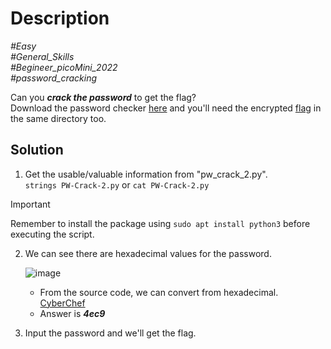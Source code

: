 # Description

_#Easy_<br>
_#General_Skills_<br>
_#Begineer_picoMini_2022_<br>
_#password_cracking_<br>

Can you ***crack the password*** to get the flag?<br>
Download the password checker [here](PW-Crack-2.py) and you'll need the encrypted [flag](PW-Crack-2.enc) in the same directory too.

## Solution

1. Get the usable/valuable information from "pw_crack_2.py".<br>
   `strings PW-Crack-2.py` or `cat PW-Crack-2.py`

> [!IMPORTANT]
> Remember to install the package using `sudo apt install python3` before executing the script.

2. We can see there are hexadecimal values for the password.
   
   ![image](https://github.com/user-attachments/assets/f641ad40-48b5-4646-a323-067bb7ededb7)

   - From the source code, we can convert from hexadecimal. [CyberChef](https://gchq.github.io/CyberChef/)
   - Answer is ***4ec9***

3. Input the password and we'll get the flag.
